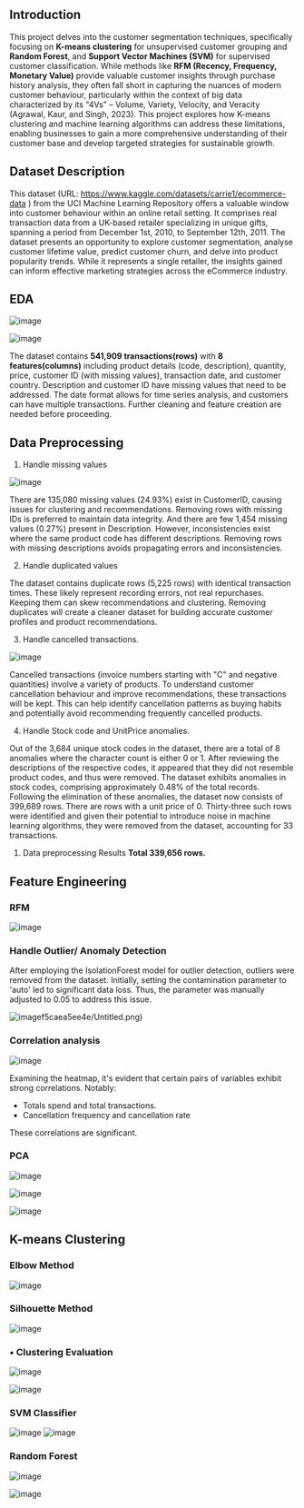 ## Introduction

This project delves into the customer segmentation techniques, specifically focusing on **K-means clustering** for unsupervised customer grouping and **Random Forest**, and **Support Vector Machines (SVM)** for supervised customer classification. While methods like **RFM (Recency, Frequency, Monetary Value)** provide valuable customer insights through purchase history analysis, they often fall short in capturing the nuances of modern customer behaviour, particularly within the context of big data characterized by its "4Vs" – Volume, Variety, Velocity, and Veracity (Agrawal, Kaur, and Singh, 2023). This project explores how K-means clustering and machine learning algorithms can address these limitations, enabling businesses to gain a more comprehensive understanding of their customer base and develop targeted strategies for sustainable growth.

## **Dataset Description**

This dataset (URL: https://www.kaggle.com/datasets/carrie1/ecommerce-data ) from the UCI Machine Learning Repository offers a valuable window into customer behaviour within an online retail setting. It comprises real transaction data from a UK-based retailer specializing in unique gifts, spanning a period from December 1st, 2010, to September 12th, 2011. The dataset presents an opportunity to explore customer segmentation, analyse customer lifetime value, predict customer churn, and delve into product popularity trends. While it represents a single retailer, the insights gained can inform effective marketing strategies across the eCommerce industry.

## **EDA**

![image](https://github.com/Youyeon-Kim/customer_segmentation_ecommerce/assets/60176735/1c50319c-1eb0-44bc-a6e8-7f5e03b67cdd)

![image](https://github.com/Youyeon-Kim/customer_segmentation_ecommerce/assets/60176735/cd7e9d14-7b54-4cad-8f03-e5f6b5bcaea0)

The dataset contains **541,909 transactions(rows)** with **8 features(columns)** including product details (code, description), quantity, price, customer ID (with missing values), transaction date, and customer country. Description and customer ID have missing values that need to be addressed. The date format allows for time series analysis, and customers can have multiple transactions. Further cleaning and feature creation are needed before proceeding.

## Data Preprocessing

1.  Handle missing values

![image](https://github.com/Youyeon-Kim/customer_segmentation_ecommerce/assets/60176735/8d8aba32-5637-4fb8-ac91-52e8ac7b03e1)

There are 135,080 missing values (24.93%) exist in CustomerID, causing issues for clustering and recommendations. Removing rows with missing IDs is preferred to maintain data integrity. And there are few 1,454 missing values (0.27%) present in Description. However, inconsistencies exist where the same product code has different descriptions. Removing rows with missing descriptions avoids propagating errors and inconsistencies.

2.  Handle duplicated values

The dataset contains duplicate rows (5,225 rows) with identical transaction times. These likely represent recording errors, not real repurchases. Keeping them can skew recommendations and clustering.  Removing duplicates will create a cleaner dataset for building accurate customer profiles and product recommendations.

3.  Handle cancelled transactions.

![image](https://github.com/Youyeon-Kim/customer_segmentation_ecommerce/assets/60176735/fbf67a33-3d64-4eb3-800d-c2f0fe02597f)

Cancelled transactions (invoice numbers starting with "C" and negative quantities) involve a variety of products. To understand customer cancellation behaviour and improve recommendations, these transactions will be kept. This can help identify cancellation patterns as buying habits and potentially avoid recommending frequently cancelled products.

4.  Handle Stock code and  UnitPrice anomalies.

Out of the 3,684 unique stock codes in the dataset, there are a total of 8 anomalies where the character count is either 0 or 1. 
After reviewing the descriptions of the respective codes, it appeared that they did not resemble product codes, and thus were removed. The dataset exhibits anomalies in stock codes, comprising approximately 0.48% of the total records. Following the elimination of these anomalies, the dataset now consists of 399,689 rows.
There are rows with a unit price of 0. Thirty-three such rows were identified and given their potential to introduce noise in machine learning algorithms, they were removed from the dataset, accounting for 33 transactions.

1. Data preprocessing Results
**Total 339,656 rows.**

## **Feature Engineering**

### **RFM**

![image](https://github.com/Youyeon-Kim/customer_segmentation_ecommerce/assets/60176735/84f9ec4e-ee7c-49d1-b760-85c737eb0ca8)

### **Handle Outlier/ Anomaly Detection**

After employing the IsolationForest model for outlier detection, outliers were removed from the dataset. Initially, setting the contamination parameter to 'auto' led to significant data loss. Thus, the parameter was manually adjusted to 0.05 to address this issue.

![image](https://github.com/Youyeon-Kim/customer_segmentation_ecommerce/assets/60176735/b8f87bc3-5a33-4323-be75-f5d02e6f10ab)f5caea5ee4e/Untitled.png)

### **Correlation analysis**

![image](https://github.com/Youyeon-Kim/customer_segmentation_ecommerce/assets/60176735/2d6ddf94-1e81-4556-ad5b-31cfedd04a31)

Examining the heatmap, it's evident that certain pairs of variables exhibit strong correlations. Notably:

- Totals spend and total transactions.
- Cancellation frequency and cancellation rate

These correlations are significant.

### PCA

![image](https://github.com/Youyeon-Kim/customer_segmentation_ecommerce/assets/60176735/c1399769-4608-4d79-960d-8976bca65224)

![image](https://github.com/Youyeon-Kim/customer_segmentation_ecommerce/assets/60176735/31a8d509-5011-41b9-bce4-fc146399fc9d)

![image](https://github.com/Youyeon-Kim/customer_segmentation_ecommerce/assets/60176735/df37fed7-3d94-4297-8a48-c7c1ff2b13c6)

## **K-means Clustering**

### Elbow Method

![image](https://github.com/Youyeon-Kim/customer_segmentation_ecommerce/assets/60176735/423aae64-5a6b-4d25-ad8b-d91f7697311a)

### Silhouette Method

![image](https://github.com/Youyeon-Kim/customer_segmentation_ecommerce/assets/60176735/1b75fc72-75a4-43ca-b35f-eba0fed19cb1)

### •  Clustering Evaluation

![image](https://github.com/Youyeon-Kim/customer_segmentation_ecommerce/assets/60176735/165fcdc0-1082-4b6c-9ae3-16975398a4f4)

![image](https://github.com/Youyeon-Kim/customer_segmentation_ecommerce/assets/60176735/9a3c998d-ccb3-4c74-900c-0f09ffc8f862)

### SVM Classifier

![image](https://github.com/Youyeon-Kim/customer_segmentation_ecommerce/assets/60176735/e2ab0297-59c8-46f2-bc17-526373376192)
![image](https://github.com/Youyeon-Kim/customer_segmentation_ecommerce/assets/60176735/01f2cd2f-b71b-4101-a186-45f99c96cffa)

### Random Forest

![image](https://github.com/Youyeon-Kim/customer_segmentation_ecommerce/assets/60176735/4ab8fd1b-c2b6-454c-83d3-c83195f5eff8)

![image](https://github.com/Youyeon-Kim/customer_segmentation_ecommerce/assets/60176735/a38d1652-7257-45bb-b9ef-8d13ad1b70e2)

